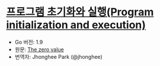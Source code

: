 # [프로그램 초기화와 실행(Program initialization and execution)](#program-initialization-and-execution)

* Go 버전: 1.9
* 원문: [The zero value](https://golang.org/ref/spec#The_zero_value)
* 번역자: Jhonghee Park (@jhonghee)

